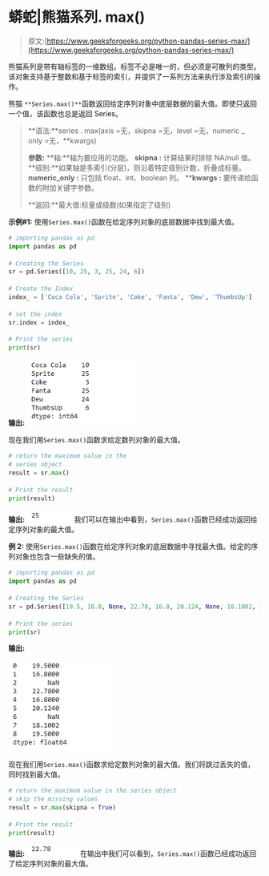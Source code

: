 # 蟒蛇|熊猫系列. max()

> 原文:[https://www.geeksforgeeks.org/python-pandas-series-max/](https://www.geeksforgeeks.org/python-pandas-series-max/)

熊猫系列是带有轴标签的一维数组。标签不必是唯一的，但必须是可散列的类型。该对象支持基于整数和基于标签的索引，并提供了一系列方法来执行涉及索引的操作。

熊猫 `**Series.max()**`函数返回给定序列对象中底层数据的最大值。即使只返回一个值，该函数也总是返回 Series。

> **语法:**series . max(axis =无，skipna =无，level =无，numeric _ only =无，**kwargs)
> 
> **参数:**
> **轴:**轴为要应用的功能。
> **skipna :** 计算结果时排除 NA/null 值。
> **级别:**如果轴是多索引(分层)，则沿着特定级别计数，折叠成标量。
> **numeric_only :** 只包括 float、int、boolean 列。
> ****kwargs :** 要传递给函数的附加关键字参数。
> 
> **返回:**最大值:标量或级数(如果指定了级别)

**示例#1:** 使用`Series.max()`函数在给定序列对象的底层数据中找到最大值。

```py
# importing pandas as pd
import pandas as pd

# Creating the Series
sr = pd.Series([10, 25, 3, 25, 24, 6])

# Create the Index
index_ = ['Coca Cola', 'Sprite', 'Coke', 'Fanta', 'Dew', 'ThumbsUp']

# set the index
sr.index = index_

# Print the series
print(sr)
```

**输出:**
![](img/8fe72b1b35286fd405b16a26124c8342.png)

现在我们用`Series.max()`函数求给定数列对象的最大值。

```py
# return the maximum value in the 
# series object
result = sr.max()

# Print the result
print(result)
```

**输出:**
![](img/194181082d65a4de8d585f6816a1da95.png)
我们可以在输出中看到，`Series.max()`函数已经成功返回给定序列对象的最大值。

**例 2:** 使用`Series.max()`函数在给定序列对象的底层数据中寻找最大值。给定的序列对象也包含一些缺失的值。

```py
# importing pandas as pd
import pandas as pd

# Creating the Series
sr = pd.Series([19.5, 16.8, None, 22.78, 16.8, 20.124, None, 18.1002, 19.5])

# Print the series
print(sr)
```

**输出:**

![](img/6b220f17b68c4b02f78f526bdf6df4a0.png)

现在我们用`Series.max()`函数求给定数列对象的最大值。我们将跳过丢失的值，同时找到最大值。

```py
# return the maximum value in the series object
# skip the missing values
result = sr.max(skipna = True)

# Print the result
print(result)
```

**输出:**
![](img/d68541fb832ac0826f9fbf03794cdd6a.png)
在输出中我们可以看到，`Series.max()`函数已经成功返回了给定序列对象的最大值。